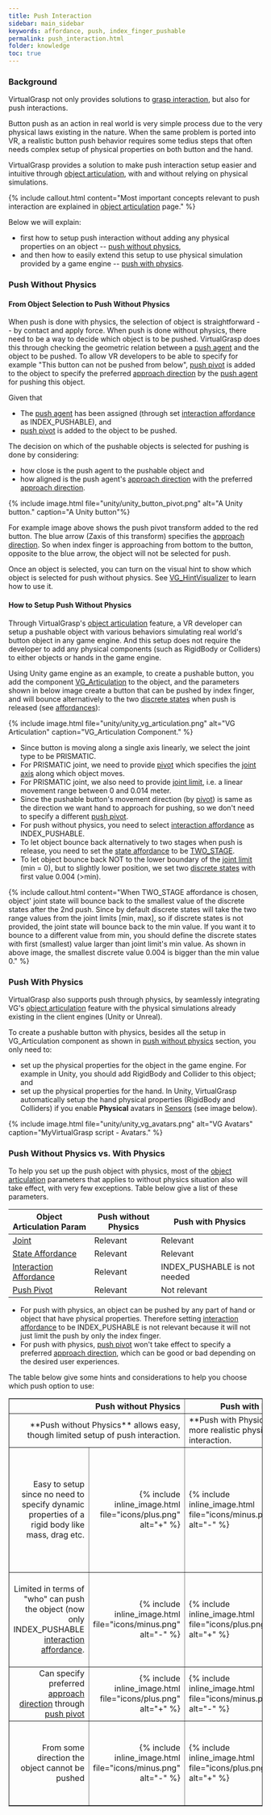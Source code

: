 ```yaml
---
title: Push Interaction
sidebar: main_sidebar
keywords: affordance, push, index_finger_pushable
permalink: push_interaction.html
folder: knowledge
toc: true
---
```


### Background

VirtualGrasp not only provides solutions to [grasp interaction](grasp_interaction.html#grasp-interaction), 
but also for push interactions.

Button push as an action in real world is very simple process due to the very physical laws existing in the nature. 
When the same problem is ported into VR, a realistic button push behavior requires some tedius steps that often needs complex setup of physical properties on 
both button and the hand.

VirtualGrasp provides a solution to make push interaction setup easier and intuitive through [object articulation](object_articulation.html#object-articulation), with and without relying on physical simulations.

{% include callout.html content="Most important concepts relevant to push interaction are explained in [object articulation](object_articulation.html#object-articulation) page." %}

Below we will explain: 
* first how to setup push interaction without adding any physical properties on an object -- [push without physics](#push-without-physics),
* and then how to easily extend this setup to use physical simulation provided by a game engine -- [push with physics](#push-with-physics). 

### Push Without Physics

#### From Object Selection to Push Without Physics

When push is done with physics, the selection of object is straightforward -- by contact and apply force. 
When push is done without physics, there need to be a way to decide which object is to be pushed. 
VirtualGrasp does this through checking the geometric relation between a 
<a href="#" data-toggle="tooltip" data-original-title="{{site.data.glossary.PushAgent}}">push agent</a>
and the object to be pushed. 
To allow VR developers to be able to specify for example "This button can not be pushed from below", 
<a href="#" data-toggle="tooltip" data-original-title="{{site.data.glossary.PushPivot}}">push pivot</a> is added
to the object to specify the preferred <a href="#" data-toggle="tooltip" data-original-title="{{site.data.glossary.ApproachDirection}}">approach direction</a> 
by the <a href="#" data-toggle="tooltip" data-original-title="{{site.data.glossary.PushAgent}}">push agent</a> for pushing this object. 

Given that
* The <a href="#" data-toggle="tooltip" data-original-title="{{site.data.glossary.PushAgent}}">push agent</a> has been assigned 
(through set <a href="#" data-toggle="tooltip" data-original-title="{{site.data.glossary.InteractionAffordance}}">interaction affordance</a> as INDEX_PUSHABLE),
and
* <a href="#" data-toggle="tooltip" data-original-title="{{site.data.glossary.PushPivot}}">push pivot</a> is added to the object to be pushed. 

The decision on which of the pushable objects is selected for pushing is done by considering:
* how close is the push agent to the pushable object
and
* how aligned is the push agent's <a href="#" data-toggle="tooltip" data-original-title="{{site.data.glossary.ApproachDirection}}">approach direction</a> with the preferred <a href="#" data-toggle="tooltip" data-original-title="{{site.data.glossary.ApproachDirection}}">approach direction</a>. 

{% include image.html file="unity/unity_button_pivot.png" alt="A Unity button." caption="A Unity button"%}

For example image above shows the push pivot transform added to the red button. The blue arrow (Zaxis of this transform) specifies
the <a href="#" data-toggle="tooltip" data-original-title="{{site.data.glossary.ApproachDirection}}">approach direction</a>. 
So when index finger is approaching from bottom to the button, opposite to the blue arrow, the object will not be selected for push.


Once an object is selected, you can turn on the visual hint to show which object is selected for push without physics. 
See [VG_HintVisualizer](unity_component_vghintvisualizer.html#unity-component-vghintvisualizer) to learn how to use it.

#### How to Setup Push Without Physics

Through VirtualGrasp's [object articulation](object_articulation.html#object-articulation) feature, a VR developer can setup a pushable object with various behaviors simulating real world's button object in any game engine. And this setup does not require the developer to add any physical components (such as RigidBody or Colliders) to either objects or hands in the game engine. 

Using Unity game engine as an example, to create a pushable button, 
you add the component [VG_Articulation](unity_component_vgarticulation.html) to the object, and the parameters shown in below image create a button that can be pushed by index finger, and will bounce alternatively to the two <a href="#" data-toggle="tooltip" data-original-title="{{site.data.glossary.DiscreteStates}}">discrete states</a> when push is released (see [affordances](object_articulation.html#object-affordances)):

{% include image.html file="unity/unity_vg_articulation.png" alt="VG Articulation" caption="VG_Articulation Component." %}

* Since button is moving along a single axis linearly, we select the joint type to be PRISMATIC.
* For PRISMATIC joint, we need to provide <a href="#" data-toggle="tooltip" data-original-title="{{site.data.glossary.Pivot}}">pivot</a> which specifies the <a href="#" data-toggle="tooltip" data-original-title="{{site.data.glossary.JointAxis}}">joint axis</a> along which object moves.
* For PRISMATIC joint, we also need to provide <a href="#" data-toggle="tooltip" data-original-title="{{site.data.glossary.JointLimit}}">joint limit</a>, i.e. a linear movement range between 0 and 0.014 meter. 
* Since the pushable button's movement direction (by <a href="#" data-toggle="tooltip" data-original-title="{{site.data.glossary.Pivot}}">pivot</a>) is same as the direction we want hand to approach for pushing, so we don't need to specify 
a different <a href="#" data-toggle="tooltip" data-original-title="{{site.data.glossary.PushPivot}}">push pivot</a>.
* For push without physics, you need to select <a href="#" data-toggle="tooltip" data-original-title="{{site.data.glossary.InteractionAffordance}}">interaction affordance</a> as INDEX_PUSHABLE.
* To let object bounce back alternatively to two stages when push is release, you need to set the <a href="#" data-toggle="tooltip" data-original-title="{{site.data.glossary.StateAffordance}}">state affordance</a>
 to be <a href="#" data-toggle="tooltip" data-original-title="{{site.data.glossary.TwoStage}}">TWO_STAGE</a>. 
* To let object bounce back NOT to the lower boundary of the <a href="#" data-toggle="tooltip" data-original-title="{{site.data.glossary.JointLimit}}">joint limit</a> 
(min = 0), but to slightly lower position, we set two <a href="#" data-toggle="tooltip" data-original-title="{{site.data.glossary.DiscreteStates}}">discrete states</a> with first value 0.004 (>min).


{% include callout.html content="When TWO_STAGE affordance is chosen, object' joint state will bounce back to the smallest value of the discrete states after the 2nd push.
Since by default discrete states will take the two range values from the joint limits [min, max], so if discrete states is not provided, the joint state will bounce back to the min value. 
If you want it to bounce to a different value from min, you should define the discrete states with first (smallest) value larger than joint limit's min value. As shown in above image, the smallest discrete value 0.004 is bigger than the min value 0." %}



### Push With Physics

VirtualGrasp also supports push through physics, by seamlessly integrating VG's [object articulation](object_articulation.html#object-articulation) feature with the physical simulations already existing 
in the client engines (Unity or Unreal). 

To create a pushable button with physics, besides all the setup in VG_Articulation component as shown in [push without physics](#push-without-physics) section, you only need to:
* set up the physical properties for the object in the game engine. For example in Unity, you should add RigidBody and Collider to this object; and
* set up the physical properties for the hand. In Unity, VirtualGrasp automatically setup the hand physical properties (RigidBody and Colliders) if you enable **Physical** avatars in [Sensors](unity_component_myvirtualgrasp.html#sensors) (see image below).

{% include image.html file="unity/unity_vg_avatars.png" alt="VG Avatars" caption="MyVirtualGrasp script - Avatars." %}

### Push Without Physics vs. With Physics

To help you set up the push object with physics, most of the [object articulation](object_articulation.html#object-articulation) parameters that applies to without physics situation also will take effect, with very few exceptions. Table below give a list of these parameters. 
 
| Object Articulation Param | Push without Physics | Push with Physics |
|-------|--------|---------|
| <a href="#" data-toggle="tooltip" data-original-title="{{site.data.glossary.Joint}}">Joint</a> | Relevant | Relevant | 
| <a href="#" data-toggle="tooltip" data-original-title="{{site.data.glossary.StateAffordance}}">State Affordance</a>| Relevant | Relevant | 
| <a href="#" data-toggle="tooltip" data-original-title="{{site.data.glossary.InteractionAffordance}}">Interaction Affordance</a> | Relevant | INDEX_PUSHABLE is not needed | 
| <a href="#" data-toggle="tooltip" data-original-title="{{site.data.glossary.PushPivot}}">Push Pivot</a> | Relevant | Not relevant  | 

* For push with physics, an object can be pushed by any part of hand or object that have physical properties. Therefore setting <a href="#" data-toggle="tooltip" data-original-title="{{site.data.glossary.InteractionAffordance}}">interaction affordance</a> to be INDEX_PUSHABLE is not relevant because it will not just limit the push by only the index finger.
* For push with physics, <a href="#" data-toggle="tooltip" data-original-title="{{site.data.glossary.PushPivot}}">push pivot</a> won't take effect to specify a preferred <a href="#" data-toggle="tooltip" data-original-title="{{site.data.glossary.ApproachDirection}}">approach direction</a>, which can be good or bad depending on the desired user experiences.


The table below give some hints and considerations to help you choose which push option to use:

<table border="1">
<colgroup>
<col width="40%" />
<col width="10%" />
<col width="10%" />
<col width="40%" />
</colgroup>
<thead>
<tr class="header">
<th colspan="2" style="text-align: right">Push without Physics</th>
<th colspan="2">Push with Physics</th>
</tr>
</thead>
<tbody>
<tr>
<td markdown="span" colspan="2" style="text-align: right">
**Push without Physics** allows easy, though limited setup of push interaction.<!-- While full baking is needed, it only uses grasp baking results during runtime.are created by a limited set of grasps around an object depending on a pre-baked grasp database.--></td>
<td markdown="span" colspan="2">**Push with Physics** allows more realistic physics-based push interaction.<!--While full baking is currently enabled (so one can switch between static and dynamic grasping per object), it only uses shape baking results. --><!--are unlimited grasps that are generated during runtime.--></td>
</tr>
<tr>
<td markdown="span" style="text-align: right">Easy to setup since no need to specify dynamic properties of a rigid body like mass, drag etc.</td>
<td markdown="span" style="text-align: right">{% include inline_image.html file="icons/plus.png" alt="+" %}</td>
<td markdown="span">{% include inline_image.html file="icons/minus.png" alt="-" %}</td>
<td markdown="span">Need careful selection of dynamic properties since they influence how object react to push</td>
</tr>
<tr>
<td markdown="span" style="text-align: right">Limited in terms of "who" can push the object (now only INDEX_PUSHABLE <a href="#" data-toggle="tooltip" data-original-title="{{site.data.glossary.InteractionAffordance}}">interaction affordance</a>.</td>
<td markdown="span" style="text-align: right">{% include inline_image.html file="icons/minus.png" alt="-" %}</td>
<td markdown="span">{% include inline_image.html file="icons/plus.png" alt="+" %}</td>
<td markdown="span">Anything with RigidBody and Collider can push since it is physics-based.</td>
</tr>
<tr>
<td markdown="span" style="text-align: right">Can specify preferred <a href="#" data-toggle="tooltip" data-original-title="{{site.data.glossary.ApproachDirection}}">approach direction</a> through <a href="#" data-toggle="tooltip" data-original-title="{{site.data.glossary.PushPivot}}">push pivot</a>  </td>
<td markdown="span" style="text-align: right">{% include inline_image.html file="icons/plus.png" alt="+" %}</td>
<td markdown="span">{% include inline_image.html file="icons/minus.png" alt="-" %}</td>
<td markdown="span">Can not specify preferred <a href="#" data-toggle="tooltip" data-original-title="{{site.data.glossary.ApproachDirection}}">approach direction</a>. </td>
</tr>
<tr>
<td markdown="span" style="text-align: right">From some direction the object cannot be pushed </td>
<td markdown="span" style="text-align: right">{% include inline_image.html file="icons/minus.png" alt="-" %}</td>
<td markdown="span">{% include inline_image.html file="icons/plus.png" alt="+" %}</td>
<td markdown="span">Object can be pushed from any direction since it is physics-based.</td>
</tr>
</tbody>
</table>


